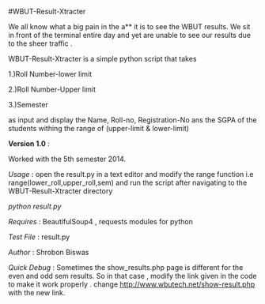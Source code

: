 #WBUT-Result-Xtracter

We all know what a big pain in the a** it is to see the WBUT results. We sit in front of the terminal entire day and yet are unable to see our results due to the sheer traffic .

WBUT-Result-Xtracter is a simple python script that takes

1.)Roll Number-lower limit

2.)Roll Number-Upper limit

3.)Semester

as input and display the Name, Roll-no, Registration-No ans the SGPA of the students withing the range of (upper-limit & lower-limit)

**Version 1.0** :

Worked with the 5th semester 2014.

*Usage* : open the result.py in a text editor and modify the range function i.e range(lower_roll,upper_roll,sem) and run the script after navigating to the WBUT-Result-Xtracter directory

*python result.py*

*Requires* : BeautifulSoup4 , requests modules for python

*Test File* : result.py

*Author* : Shrobon Biswas

*Quick Debug* : Sometimes the show_results.php page is different for the even and odd sem results. So in that case , modify the link given in the code to make it work properly .
change http://www.wbutech.net/show-result.php with the new link.

